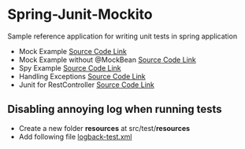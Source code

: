 # Spring-Junit-Mockito

Sample reference application for writing unit tests in spring application

- Mock Example [Source Code Link](JunitSpring/src/test/java/com/example/junit/service/TaxServiceMockTest3.java)
- Mock Example without @MockBean [Source Code Link](JunitSpring/src/test/java/com/example/junit/service/TaxServiceMockWithoutBeanTest4.java)
- Spy Example [Source Code Link](JunitSpring/src/test/java/com/example/junit/service/TaxServiceSpyTest4.java)
- Handling Exceptions [Source Code Link](JunitSpring/src/test/java/com/example/junit/service/TaxServiceMockExceptionTest5.java)
- Junit for RestController [Source Code Link](JunitSpring/src/test/java/com/example/junit/resource/StaticResourcesTest.java)

## Disabling annoying log when running tests
- Create a new folder **resources** at src/test/**resources**
- Add following file [logback-test.xml](JunitSpring/src/test/resources/logback-test.xml)
